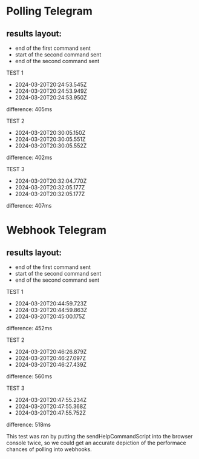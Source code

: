 # Polling Telegram
## results layout:
- end of the first command sent
- start of the second command sent
- end of the second command sent

TEST 1
 - 2024-03-20T20:24:53.545Z
 - 2024-03-20T20:24:53.949Z
 - 2024-03-20T20:24:53.950Z

difference: 405ms

TEST 2
 - 2024-03-20T20:30:05.150Z
 - 2024-03-20T20:30:05.551Z
 - 2024-03-20T20:30:05.552Z

difference: 402ms

TEST 3
 - 2024-03-20T20:32:04.770Z
 - 2024-03-20T20:32:05.177Z
 - 2024-03-20T20:32:05.177Z

difference: 407ms

# Webhook Telegram
## results layout:
- end of the first command sent
- start of the second command sent
- end of the second command sent

TEST 1
 - 2024-03-20T20:44:59.723Z
 - 2024-03-20T20:44:59.863Z
 - 2024-03-20T20:45:00.175Z

difference: 452ms

TEST 2
 - 2024-03-20T20:46:26.879Z
 - 2024-03-20T20:46:27.097Z
 - 2024-03-20T20:46:27.439Z

difference: 560ms

TEST 3
 - 2024-03-20T20:47:55.234Z
 - 2024-03-20T20:47:55.368Z
 - 2024-03-20T20:47:55.752Z

difference: 518ms


This test was ran by putting the sendHelpCommandScript into the browser console twice, so we could get an accurate depiction of the performace chances of polling into webhooks.

